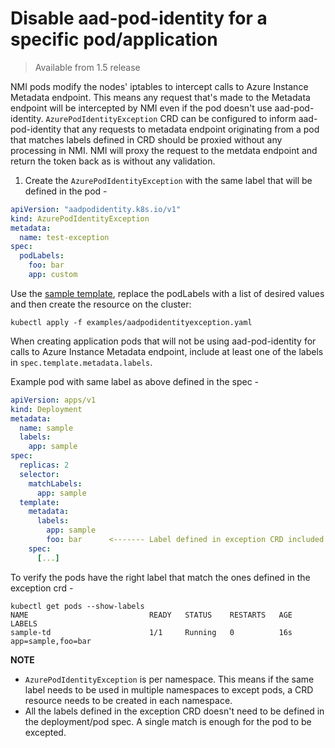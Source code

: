# Disable aad-pod-identity for a specific pod/application
> Available from 1.5 release

NMI pods modify the nodes' iptables to intercept calls to Azure Instance Metadata endpoint. This means any request that's made to the Metadata endpoint will be intercepted by NMI even if the pod doesn't use aad-pod-identity. `AzurePodIdentityException` CRD can be configured to inform aad-pod-identity that any requests to metadata endpoint originating from a pod that matches labels defined in CRD should be proxied without any processing in NMI. NMI will proxy the request to the metdata endpoint and return the token back as is without any validation.

1. Create the `AzurePodIdentityException` with the same label that will be defined in the pod -

```yaml
apiVersion: "aadpodidentity.k8s.io/v1"
kind: AzurePodIdentityException
metadata:
  name: test-exception
spec:
  podLabels:
    foo: bar
    app: custom
```

Use the [sample template](../../examples/azurepodidentityexception.yaml), replace the podLabels with a list of desired values and then create the resource on the cluster:

```shell
kubectl apply -f examples/aadpodidentityexception.yaml
```

When creating application pods that will not be using aad-pod-identity for calls to Azure Instance Metadata endpoint, include at least one of the labels in `spec.template.metadata.labels`.

Example pod with same label as above defined in the spec -

```yaml
apiVersion: apps/v1
kind: Deployment
metadata:
  name: sample
  labels:
    app: sample
spec:
  replicas: 2
  selector:
    matchLabels:
      app: sample
  template:
    metadata:
      labels:
        app: sample
        foo: bar      <------- Label defined in exception CRD included in deployment
    spec:
      [...]
```

To verify the pods have the right label that match the ones defined in the exception crd -
```shell
kubectl get pods --show-labels
NAME                           READY   STATUS    RESTARTS   AGE   LABELS
sample-td                      1/1     Running   0          16s   app=sample,foo=bar
```

**NOTE**
- `AzurePodIdentityException` is per namespace. This means if the same label needs to be used in multiple namespaces to except pods, a CRD resource needs to be created in each namespace.
- All the labels defined in the exception CRD doesn't need to be defined in the deployment/pod spec. A single match is enough for the pod to be excepted.
